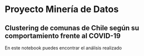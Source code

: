# Proyecto Minería de Datos

## Clustering de comunas de Chile según su comportamiento frente al COVID-19

En este notebook puedes encontrar el análisis realizado
